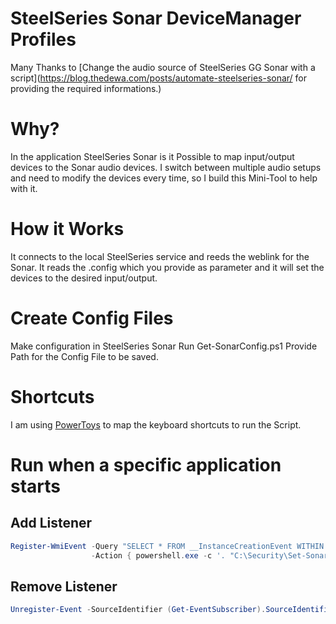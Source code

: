 # SteelSeries Sonar DeviceManager Profiles

Many Thanks to [Change the audio source of SteelSeries GG Sonar with a script](https://blog.thedewa.com/posts/automate-steelseries-sonar/ for providing the required informations.) 

# Why?
In the application SteelSeries Sonar is it Possible to map input/output devices to the Sonar audio devices.
I switch between multiple audio setups and need to modify the devices every time, so I build this Mini-Tool to help with it.

# How it Works
It connects to the local SteelSeries service and reeds the weblink for the Sonar.
It reads the .config which you provide as parameter and it will set the devices to the desired input/output.

# Create Config Files
Make configuration in SteelSeries Sonar
Run Get-SonarConfig.ps1
Provide Path for the Config File to be saved.

# Shortcuts
I am using [PowerToys](https://learn.microsoft.com/de-de/windows/powertoys/) to map the keyboard shortcuts to run the Script.

# Run when a specific application starts
## Add Listener
```PowerShell
Register-WmiEvent -Query "SELECT * FROM __InstanceCreationEvent WITHIN 2 WHERE TargetInstance ISA 'Win32_Process' AND TargetInstance.Name = 'vrcompositor.exe'" `
                  -Action { powershell.exe -c '. "C:\Security\Set-SonarConfig.ps1" -configfile "C:\Security\VR.config";DisplaySwitch.exe /extend' }
```
## Remove Listener
```PowerShell
Unregister-Event -SourceIdentifier (Get-EventSubscriber).SourceIdentifier
```


